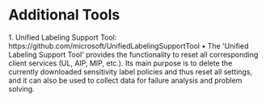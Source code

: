 <h1>Additional Tools</h1>
1. Unified Labeling Support Tool: https://github.com/microsoft/UnifiedLabelingSupportTool
    • The 'Unified Labeling Support Tool' provides the functionality to reset all corresponding client services (UL, AIP, MIP, etc.). Its main purpose is to delete the currently downloaded sensitivity label policies and thus reset all settings, and it can also be used to collect data for failure analysis and problem solving.